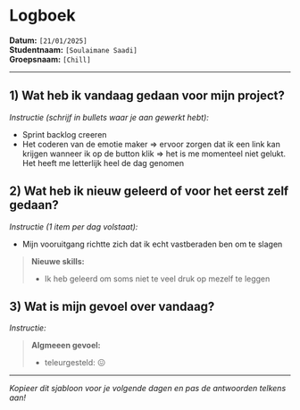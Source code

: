 # Logboek

**Datum:** `[21/01/2025]`  
**Studentnaam:** `[Soulaimane Saadi]`  
**Groepsnaam:** `[Chill]`

---

## 1) Wat heb ik vandaag gedaan voor mijn project?

_Instructie (schrijf in bullets waar je aan gewerkt hebt):_

- Sprint backlog creeren
- Het coderen van de emotie maker =>
 ervoor zorgen dat ik een link kan krijgen wanneer ik op de button klik
 => het is me momenteel niet gelukt. Het heeft me letterlijk heel de dag genomen

## 2) Wat heb ik nieuw geleerd of voor het eerst zelf gedaan?

_Instructie (1 item per dag volstaat):_

- Mijn vooruitgang richtte zich dat ik echt vastberaden ben om te slagen

> **Nieuwe skills:**
>
> - Ik heb geleerd om soms niet te veel druk op mezelf te leggen

## 3) Wat is mijn gevoel over vandaag?

_Instructie:_

> **Algmeeen gevoel:**
>
> - teleurgesteld: 😖

---

_Kopieer dit sjabloon voor je volgende dagen en pas de antwoorden telkens aan!_
